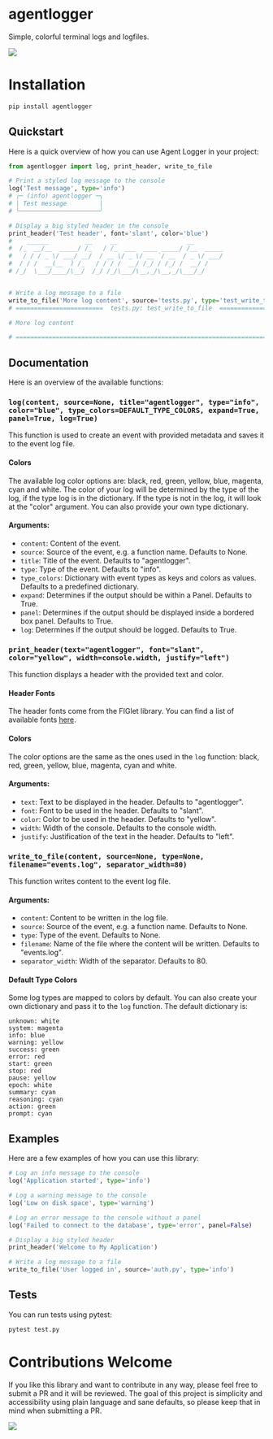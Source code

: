 # agentlogger <a href="https://discord.gg/qetWd7J9De"><img style="float: right" src="https://dcbadge.vercel.app/api/server/qetWd7J9De" alt=""></a>

Simple, colorful terminal logs and logfiles.

<img src="resources/image.jpg">

# Installation

```bash
pip install agentlogger
```

## Quickstart

Here is a quick overview of how you can use Agent Logger in your project:

```python
from agentlogger import log, print_header, write_to_file

# Print a styled log message to the console
log('Test message', type='info')
# ╭─ (info) agentlogger ─╮
# │ Test message         │
# ╰──────────────────────╯

# Display a big styled header in the console
print_header('Test header', font='slant', color='blue')
#    ______          __     __                   __
#  /_  __/__  _____/ /_   / /_  ___  ____ _____/ /__  _____
#   / / / _ \/ ___/ __/  / __ \/ _ \/ __ `/ __  / _ \/ ___/
#  / / /  __(__  ) /_   / / / /  __/ /_/ / /_/ /  __/ /
# /_/  \___/____/\__/  /_/ /_/\___/\__,_/\__,_/\___/_/


# Write a log message to a file
write_to_file('More log content', source='tests.py', type='test_write_to_file')
# ========================  tests.py: test_write_to_file  ========================

# More log content

# ================================================================================

```

## Documentation

Here is an overview of the available functions:

### `log(content, source=None, title="agentlogger", type="info", color="blue", type_colors=DEFAULT_TYPE_COLORS, expand=True, panel=True, log=True)`

This function is used to create an event with provided metadata and saves it to the event log file.

#### Colors

The available log color options are: black, red, green, yellow, blue, magenta, cyan and white. The color of your log will be determined by the type of the log, if the type log is in the dictionary. If the type is not in the log, it will look at the "color" argument. You can also provide your own type dictionary.

#### Arguments:

- `content`: Content of the event.
- `source`: Source of the event, e.g. a function name. Defaults to None.
- `title`: Title of the event. Defaults to "agentlogger".
- `type`: Type of the event. Defaults to "info".
- `type_colors`: Dictionary with event types as keys and colors as values. Defaults to a predefined dictionary.
- `expand`: Determines if the output should be within a Panel. Defaults to True.
- `panel`: Determines if the output should be displayed inside a bordered box panel. Defaults to True.
- `log`: Determines if the output should be logged. Defaults to True.

### `print_header(text="agentlogger", font="slant", color="yellow", width=console.width, justify="left")`

This function displays a header with the provided text and color.

#### Header Fonts

The header fonts come from the FIGlet library. You can find a list of available fonts [here](http://www.figlet.org/fontdb.cgi).

#### Colors

The color options are the same as the ones used in the `log` function: black, red, green, yellow, blue, magenta, cyan and white.

#### Arguments:

- `text`: Text to be displayed in the header. Defaults to "agentlogger".
- `font`: Font to be used in the header. Defaults to "slant".
- `color`: Color to be used in the header. Defaults to "yellow".
- `width`: Width of the console. Defaults to the console width.
- `justify`: Justification of the text in the header. Defaults to "left".

### `write_to_file(content, source=None, type=None, filename="events.log", separator_width=80)`

This function writes content to the event log file.

#### Arguments:

- `content`: Content to be written in the log file.
- `source`: Source of the event, e.g. a function name. Defaults to None.
- `type`: Type of the event. Defaults to None.
- `filename`: Name of the file where the content will be written. Defaults to "events.log".
- `separator_width`: Width of the separator. Defaults to 80.

#### Default Type Colors

Some log types are mapped to colors by default. You can also create your own dictionary and pass it to the `log` function. The default dictionary is:

```
unknown: white
system: magenta
info: blue
warning: yellow
success: green
error: red
start: green
stop: red
pause: yellow
epoch: white
summary: cyan
reasoning: cyan
action: green
prompt: cyan
```

## Examples

Here are a few examples of how you can use this library:

```python
# Log an info message to the console
log('Application started', type='info')

# Log a warning message to the console
log('Low on disk space', type='warning')

# Log an error message to the console without a panel
log('Failed to connect to the database', type='error', panel=False)

# Display a big styled header
print_header('Welcome to My Application')

# Write a log message to a file
write_to_file('User logged in', source='auth.py', type='info')
```

## Tests

You can run tests using pytest:

```bash
pytest test.py
```

# Contributions Welcome

If you like this library and want to contribute in any way, please feel free to submit a PR and it will be reviewed. The goal of this project is simplicity and accessibility using plain language and sane defaults, so please keep that in mind when submitting a PR.

<img src="resources/youcreatethefuture.jpg">
